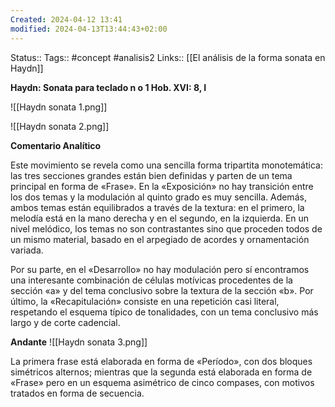 ```yaml
---
Created: 2024-04-12 13:41
modified: 2024-04-13T13:44:43+02:00
---
```

Status:: 
Tags:: #concept #analisis2 
Links:: [[El análisis de la forma sonata en Haydn]]

**Haydn: Sonata para teclado n o 1 Hob. XVI: 8, I**

![[Haydn sonata 1.png]]

![[Haydn sonata 2.png]]

**Comentario Analítico**

Este movimiento se revela como una sencilla forma tripartita monotemática: las tres secciones grandes están bien definidas y parten de un tema principal en forma de «Frase». En la «Exposición» no hay transición entre los dos temas y la modulación al quinto grado es muy sencilla. Además, ambos temas están equilibrados a través de la textura: en el primero, la melodía está en la mano derecha y en el segundo, en la izquierda. En un nivel melódico, los temas no son contrastantes sino que proceden todos de un mismo material, basado en el arpegiado de acordes y ornamentación variada.

Por su parte, en el «Desarrollo» no hay modulación pero sí encontramos una interesante combinación de células motívicas procedentes de la sección «a» y del tema conclusivo sobre la textura de la sección «b». Por último, la «Recapitulación» consiste en una repetición casi literal, respetando el esquema típico de tonalidades, con un tema conclusivo más largo y de corte cadencial.

**Andante**
![[Haydn sonata 3.png]]

La primera frase está elaborada en forma de «Período», con dos bloques simétricos alternos; mientras que la segunda está elaborada en forma de «Frase» pero en un esquema asimétrico de cinco compases, con motivos tratados en forma de secuencia.





